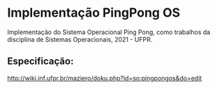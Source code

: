 # Implementação PingPong OS
Implementação do Sistema Operacional Ping Pong, como trabalhos da disciplina de Sistemas Operacionais, 2021 - UFPR.

## Especificação:
http://wiki.inf.ufpr.br/maziero/doku.php?id=so:pingpongos&do=edit
